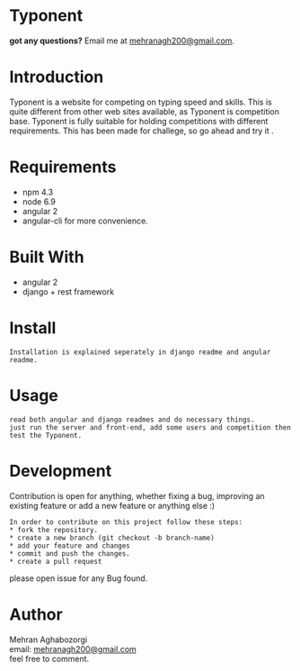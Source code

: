 # Typonent
**got any questions?** Email me at mehranagh200@gmail.com.

# Introduction
Typonent is a website for competing on typing speed and skills.
This is quite different from other web sites available, as Typonent is competition base.
Typonent is fully suitable for holding competitions with different requirements.
This has been made for challege, so go ahead and try it .

# Requirements
* npm 4.3
* node 6.9
* angular 2
* angular-cli for more convenience.

# Built With
* angular 2
* django + rest framework

# Install
```
Installation is explained seperately in django readme and angular readme.
```

# Usage
```
read both angular and django readmes and do necessary things.
just run the server and front-end, add some users and competition then test the Typonent.
```


# Development
Contribution is open for anything, whether fixing a bug, improving an existing feature
or add a new feature or anything else :)
```
In order to contribute on this project follow these steps:
* fork the repository.
* create a new branch (git checkout -b branch-name)
* add your feature and changes
* commit and push the changes.
* create a pull request
```
please open issue for any Bug found.


# Author
Mehran Aghabozorgi<br/>
email: mehranagh200@gmail.com<br/>
feel free to comment.
